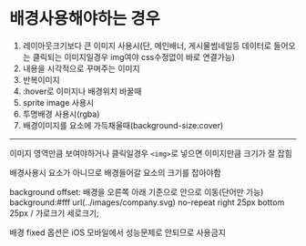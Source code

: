 # 배경사용해야하는 경우

1. 레이아웃크기보다 큰 이미지 사용시(단, 메인배너, 게시물썸네일등 데이터로 들어오는 클릭되는 이미지일경우 img여야 css수정없이 바로 연결가능)
2. 내용을 시각적으로 꾸며주는 이미지
3. 반복이미지
4. :hover로 이미지나 배경위치 바꿀때
5. sprite image 사용시
6. 투명배경 사용시(rgba)
7. 배경이미지를 요소에 가득채울때(background-size:cover)

---

이미지 영역만큼 보여야하거나 클릭일경우 `<img>`로 넣으면 이미지만큼 크기가 잘 잡힘

배경사용시 요소가 아니므로 배경들어갈 요소의 크기를 잡아야함

background offset: 배경을 오른쪽 아래 기준으로 안으로 이동(단어만 가능)
background:#fff url(../images/company.svg) no-repeat right 25px bottom 25px / 가로크기 세로크기;

배경 fixed 옵션은 iOS 모바일에서 성능문제로 안되므로 사용금지
